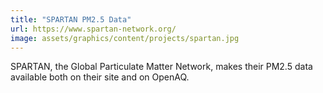 ```yaml
---
title: "SPARTAN PM2.5 Data"
url: https://www.spartan-network.org/
image: assets/graphics/content/projects/spartan.jpg
---
```


SPARTAN, the Global Particulate Matter Network, makes their PM2.5 data available both on their site and on OpenAQ.

